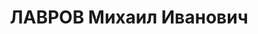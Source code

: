 ---
title: ЛАВРОВ Михаил Иванович
description: "Род. в 1899, Челябинская обл., Шадринский р-н, Осивский с/с, с. Ершово,\
  \ русский. Проживал: Челябинская обл., Челябинск. Обл ЗУ, финансовый отдел, заместитель\
  \ начальника план. фин. отдела \n  Арестован 01.06.1937. Приговор: 28.12.1937 –\
  \ ВМН. Расстрелян 28.12.1937"
---